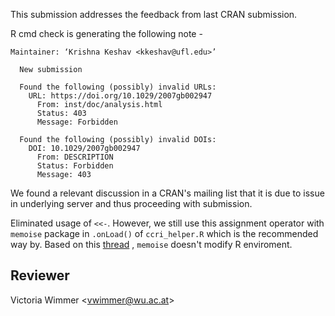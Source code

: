 This submission addresses the feedback from last CRAN submission.

R cmd check is generating the following note -

```         
Maintainer: ‘Krishna Keshav <kkeshav@ufl.edu>’
  
  New submission
  
  Found the following (possibly) invalid URLs:
    URL: https://doi.org/10.1029/2007gb002947
      From: inst/doc/analysis.html
      Status: 403
      Message: Forbidden
  
  Found the following (possibly) invalid DOIs:
    DOI: 10.1029/2007gb002947
      From: DESCRIPTION
      Status: Forbidden
      Message: 403
```

We found a relevant discussion in a CRAN's mailing list that it is due to issue in underlying server and thus proceeding with submission.

Eliminated usage of `<<-`. However, we still use this assignment operator with `memoise` package in `.onLoad()` of `ccri_helper.R` which is the recommended way by. Based on this [thread](https://github.com/r-lib/memoise/issues/76) , `memoise` doesn't modify R enviroment.

## Reviewer

Victoria Wimmer \<[vwimmer\@wu.ac.at](mailto:vwimmer@wu.ac.at)\>
